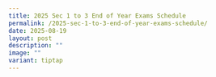 ```yaml
---
title: 2025 Sec 1 to 3 End of Year Exams Schedule
permalink: /2025-sec-1-to-3-end-of-year-exams-schedule/
date: 2025-08-19
layout: post
description: ""
image: ""
variant: tiptap
---
```

